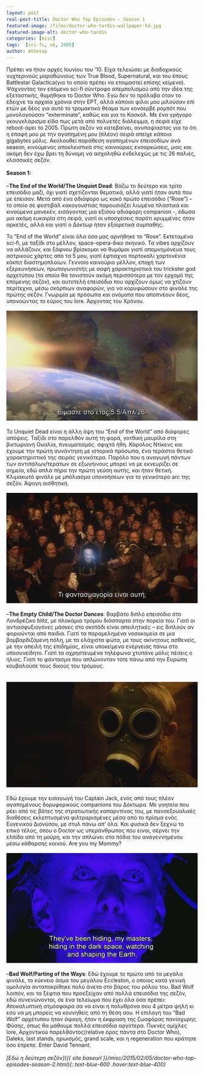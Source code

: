 ```yaml
---
layout: post
real-post-title: Doctor Who Top Episodes – Season 1
featured-image: /films/doctor-who-tardis-wallpaper-hd.jpg
featured-image-alt: doctor-who-tardis
categories: [misc]
tags:  [sci-fi, uk, 2005]
author: Athotep
---
```


Πρέπει να ήταν αρχές Ιουνίου του ’10. Είχα τελειώσει με διαδοχικούς νυχτερινούς μαραθώνιους των True Blood, Supernatural, και του έπους Battlestar Galactica(για το οποίο πρέπει να ετοιμαστεί επίσης κείμενο). Ψάχνοντας τον επόμενο sci-fi σύντροφο απεμπολισμού από την ιδέα της εξεταστικής, θυμήθηκα το Doctor Who. Εγώ δεν το πρόλαβα όταν το έδειχνε τα αρχαία χρόνια στην ΕΡΤ, αλλά κάποιοι φίλοι μου μιλούσαν επί ετών με δέος για αυτό το τρομακτικό θέαμα των κονσερβέ ρομπότ που μονολογούσαν “exterminate”, καθώς και για το Κασκόλ. Με ένα γρήγορο γκουγκλάρισμα είδα πως μετά από πολυετές διάλειμμα, η σειρά είχε reboot-άρει το 2005. Πρώτη σεζόν να κατεβαίνει, ανυποψίαστος για το ότι η επαφή μου με την αγαπημένη μου (πλέον) σειρά απείχε κάποια gigabytes μόλις. Ακολουθεί παράθεση αγαπημένων επεισοδίων ανά season, κινούμενος αποκλειστικά στις καινούριες ενσαρκώσεις, μιας και ακόμη δεν έχω βρει τη δύναμη να ασχοληθώ ενδελεχώς με τις 26 παλιές, κλασσικές σεζόν.  
<br>
**Season 1:**   
<br>
–**The End of the World/The Unquiet Dead**: Βάζω το δεύτερο και τρίτο επεισόδιο μαζί, όχι γιατί σχετίζονται θεματικά, αλλά γιατί ήταν αυτά που με έπεισαν. Μετά από ένα αδιάφορο ως κακό πρώτο επεισόδιο (“Rose”) – το οποίο σε φεστιβάλ κακογουστιάς παρουσιάζει λιωμένα πλαστικά και κινούμενα μανεκέν, εισάγοντας μια εξίσου αδιάφορη companion -, έδωσα μια ακόμη ευκαιρία στη σειρά, γιατί οι υποσχέσεις παρότι κρυμμένες ήταν αρκετές, αλλά και γιατί ο Δόκτωρ ήταν εξαιρετικά συμπαθής.

Το “End of the World” είναι όλα όσα μας αρνήθηκε το “Rose”. Εκτεταμένα sci-fi, με ταξίδι στο μέλλον, space-opera-δικο σκηνικό. Τα vibes αρχίζουν να αλλάζουν, και ξάφνου βρίσκομαι να θυμάμαι γιατί απομνημόνευα τους αστρικούς χάρτες από τα 5 μου, γιατί έφτιαχνα πορτοκαλί χαρτονένια κόκπιτ διαστημοπλοίων. Γενναίο καινούριο μέλλον, εποχή των εξερευνήσεων, πρωταγωνιστής με σαφή χαρακτηριστικά του trickster god αρχετύπου (τα οποία θα τονιστούν ακόμη περισσότερο με τον ερχομό της επόμενης σεζόν), και αυτοτελή επεισόδια που αρχίζουν όμως να χτίζουν περίτεχνα, μέσω σκόρπιων αναφορών, για να κορυφώσουν στο φινάλε της πρώτης σεζόν. Γνωριμία με πρόσωπα και ονόματα που αποπνέουν δέος, υπονοώντας το εύρος του lore. Άρχοντας του Χρόνου.  
<br>
![dr1](/assets/images/films/dr1.jpg)  
<br>
Το Unquiet Dead είναι η άλλη όψη του “End of the World” από διάφορες απόψεις. Ταξίδι στο παρελθόν αυτή τη φορά, γοτθική μαυρίλα στη βικτωριανή Ουαλία, πνευματισμός. σφιχτά ήθη. Κάρολος Ντίκενς και έχουμε την πρώτη συνάντηση με ιστορικά πρόσωπα, ένα τεράστιο θετικό χαρακτηριστικό της σειράς γενικότερα. Παρόλο που η αναγωγή πάντων των αντιπάλων/τεράτων σε εξωγήινους μπορεί να με εκνευρίζει σε σημεία, εδώ απλά πήρα την πρώτη γεύση αυτής, και ήταν θετική. Κλιμακωτό φινάλε με μπόλιασμα υπονοήσεων για το γενικότερο arc της σεζόν. Άψογη αισθητική.  
<br>
![dr3](/assets/images/films/dr2.jpg)  
<br>
–**The Empty Child/The Doctor Dances**: Βαρβάτο διπλό επεισόδιο στο Λονδρέζικο blitz, με πλοκάμια τρόμου διάσπαρτα στην πορεία του. Γιατί οι αντιασφυξιογόνες μάσκες στο σκοτάδι είναι απειλητικές – εις διπλούν αν φοριούνται από παιδιά. Γιατί τα παραμελημένα νοσοκομεία σε μια βομβαρδιζόμενη πόλη, με τα ελάχιστα φώτα, με τους ακίνητους ασθενείς, με την απειλή της επιδημίας, είναι υποκείμενα ενέργειας πάνω στο υποσυνείδητο. Γιατί τα αχρηστευμένα τηλέφωνα χτυπάνε μόλις πέσεις ο ήλιος. Γιατί το φάντασμα που απλώνονταν τότε πάνω από την Ευρώπη κουβαλούσε τους δικούς του τρόμους.  
<br>  
![dr3](/assets/images/films/dr3.jpg)  
<br>
Εδώ έχουμε την εισαγωγή του Captain Jack, ενός από τους πλέον αγαπημένους δορυφορικούς companions του Δόκτωρα. Με γοητεία που ρέει από τις βάτες της στρατιωτικής καπαρντίνας του, με πανσεξουαλικές διαθέσεις εκλεπτυσμένα φιλτραρισμένες μέσα από το πρίσμα ενός Ευγενικού Διονύσου, με στυλ πάνω απ’ όλα. Και φυσικά δεν ξεχνώ το επικό τέλος, όπου ο Doctor ως υπεράνθρωπος που είναι, σέρνει την ελπίδα από τη μούρη, και την απλώνει στα πόδια του αναγεννημένου μέσω κάθαρσης κοινού. Are you my Mommy?  
<br>
![dr4](/assets/images/films/dr4.jpg)  
<br>
–**Bad Wolf/Parting of the Ways**: Εδώ έχουμε το πρώτο από τα μεγάλα φινάλε, το κύκνειο άσμα του μεγάλου Eccleston, ο οποίος κατά γενική ομολογία ανταποκρίθηκε πολύ άνετα στο βάρος του ρόλου του. Bad Wolf λοιπόν, και τα ξέφτια που προεξείχαν από πολλά επεισόδια της σεζόν, εδώ συνενώνονται, σε ένα τελείωμα που έχει όλα όσα πρέπει: Αποκαλυπτική ατμόσφαιρα σα να είναι η πολυθρόνα σου 4 μέτρα ψηλή κι εσύ να μη μπορείς να κουνηθείς από τη θέση σου. Η επιλογή του “Bad Wolf” αρχέτυπου ήταν άψογη, ήταν η έκφραση της ζωοφόρας πανίσχυρης Φύσης, όπως θα μάθουμε πολλά επεισόδια αργότερα. Πυκνές ομίχλες lore, Αρχοντικού παρελθόντος(relative όρος πάντα στο Doctor Who), Daleks, last stands, ηρωισμός, grand scale, και η regeneration που κράτησε όσο έπρεπε. Enter David Tennant.  
<br>
*[Εδώ η δεύτερη σεζόν]({{ site.baseurl }}/misc/2015/02/05/doctor-who-top-episodes-season-2.html){:.text-blue-600 .hover:text-blue-400}*
